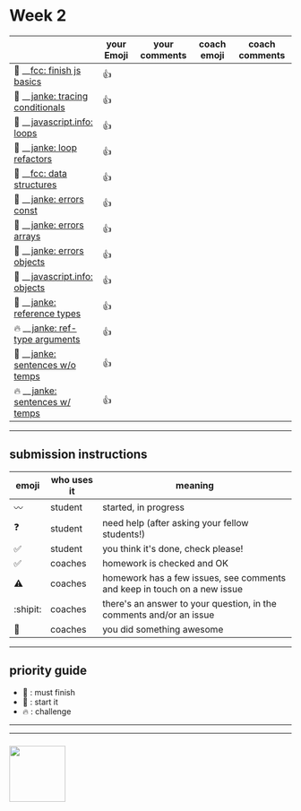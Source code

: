 # Week 2

|  | your Emoji | your comments | coach emoji | coach comments |
| --- | --- | --- | --- | --- |
| :seedling: __[fcc: finish js basics](./fcc-basic-js-pt-2.md) |:+1: | | | |
| :dash: __[janke: tracing conditionals](./js-tracing-conditionals.md) | :+1: | | | |
| :seedling: __[javascript.info: loops](./jsinfo-loops.md) |:+1:  | | | |
| :dash: __[janke: loop refactors](./jl-loop-refactors.md) |:+1:  | | | |
| :seedling: __[fcc: data structures](./fcc-data-structures.md) |:+1:  | | | |
| :seedling: __[janke: errors const](./jl-errors-const.md) |:+1: | | | |
| :seedling: __[janke: errors arrays](./jl-errors-arrays.md) |:+1:  | | | |
| :seedling: __[janke: errors objects](./jl-errors-objects.md) |:+1:  | | | |
| :seedling: __[javascript.info: objects](./jsinfo-objects.md) |:+1:  | | | |
| :dash: __[janke: reference types](./jl-reference-types.md) |:+1:  | | | |
| :fire: __[janke: ref-type arguments](./jl-functions-ref-type-args.md) |:+1:  | | | |
| :dash: __[janke: sentences w/o temps](./jl-variables-sentences-1.md) |:+1:  | | | |
| :fire: __[janke: sentences w/ temps](./jl-variables-sentences-2.md) |:+1:  | | | |



---


## submission instructions

| emoji | who uses it | meaning |
| --- | --- | --- |
|  :wavy_dash: | student | started, in progress  | 
| :question: | student | need help (after asking your fellow students!) | 
| :white_check_mark: | student | you think it's done, check please! | 
| :white_check_mark: | coaches | homework is checked and OK |
| :warning: | coaches | homework has a few issues, see comments and keep in touch on a new issue |
| :shipit: | coaches | there's an answer to your question, in the comments and/or an issue  | 
| :star2: | coaches | you did something awesome |

---

## priority guide

* :seedling: : must finish
* :dash: : start it
* :fire: : challenge

___
___
### <a href="https://hackyourfuture.be" target="_blank"><img src="https://pbs.twimg.com/profile_images/984474625009741824/Bs_qKx6-_400x400.jpg" width="100" height="100"></img></a>
